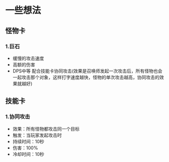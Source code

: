 # 一些想法

## 怪物卡
### 1.巨石 
- 缓慢的攻击速度
- 高额的伤害
- DPS中等
配合技能卡协同攻击(效果是召唤师发起一次攻击后，所有怪物也会一起攻击那个对象，这样打字速度越快，怪物的单次攻击越高，协同攻击的效果就越好)

## 技能卡

### 1.协同攻击
- 效果：所有怪物都攻击同一个目标
- 触发：当玩家发起攻击时
- 持续时间：10秒
- 伤害：100%
- 冷却时间：10秒